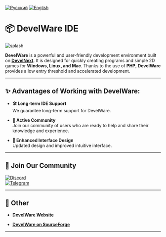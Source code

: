[![Русский](https://img.shields.io/badge/Русский-FF3D00?style=for-the-badge&logo=language)](https://github.com/TrueS1gma/DevelWare-Studio/blob/main/README.md) [![English](https://img.shields.io/badge/English-00ADEF?style=for-the-badge&logo=language)](https://github.com/TrueS1gma/DevelWare-Studio/blob/main/READMEEN.md) 

# 📦 **DevelWare IDE**

![splash](https://github.com/user-attachments/assets/35ced942-fd71-4e27-9786-9629e0be3b9e)

**DevelWare** is a powerful and user-friendly development environment built on [**DevelNext**](https://github.com/jphp-group/develnext). It is designed for quickly creating programs and simple 2D games for **Windows, Linux, and Mac**. Thanks to the use of **PHP**, **DevelWare** provides a low entry threshold and accelerated development.

---

## ✨ **Advantages of Working with DevelWare:**

- **🛠️ Long-term IDE Support**  
  We guarantee long-term support for DevelWare.

- **👥 Active Community**  
  Join our community of users who are ready to help and share their knowledge and experience.

- **🎨 Enhanced Interface Design**  
  Updated design and improved intuitive interface.

---

## 🤝 **Join Our Community**

[![Discord](https://img.shields.io/badge/Discord-7289DA?style=for-the-badge&logo=discord&logoColor=white)](https://discord.gg/Kk5CaK7x5d)  
[![Telegram](https://img.shields.io/badge/Telegram-26A5E4?style=for-the-badge&logo=telegram&logoColor=white)](https://t.me/+Q8yluasBBQFhN2My)

---

## 🔎 **Other**

- **[DevelWare Website](https://sites.google.com/view/develware/ide)**  

- **[DevelWare on SourceForge](https://sourceforge.net/projects/develware-studio/)**  

--- 
